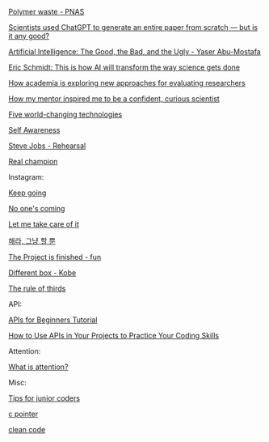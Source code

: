 
[Polymer waste - PNAS](https://news.mit.edu/2023/advancing-material-innovation-address-polymer-waste-crisis-0612)

[Scientists used ChatGPT to generate an entire paper from scratch — but is it any good?](https://www.nature.com/articles/d41586-023-02218-z?utm_term=Autofeed&utm_campaign=nature&utm_medium=Social&utm_source=Facebook&fbclid=IwAR1Ert1zAZRL-EOtR_xxokuAm4KIGFzA0QxlwJANydkqdSc5QiK2ojmKGY4#Echobox=1688697333)

[Artificial Intelligence: The Good, the Bad, and the Ugly - Yaser Abu-Mostafa](https://www.youtube.com/watch?v=-a61zsRRONc&t=1459s)

[Eric Schmidt: This is how AI will transform the way science gets done](https://www.technologyreview.com/2023/07/05/1075865/eric-schmidt-ai-will-transform-science/?utm_campaign=site_visitor.unpaid.engagement&utm_medium=tr_social&utm_source=LinkedIn)

[How academia is exploring new approaches for evaluating researchers](https://www.science.org/content/article/how-academia-is-exploring-new-approaches-for-evaluating-researchers)

[How my mentor inspired me to be a confident, curious scientist](https://www.science.org/content/article/how-my-mentor-inspired-me-to-be-a-confident-curious-scientist?utm_campaign=SciMag&utm_medium=ownedSocial&utm_source=LinkedIn)

[Five world-changing technologies](https://www.instagram.com/p/Ct9rS5woG6Y/?igshid=ZmZiYTY5ZDNhOA%3D%3D)

[Self Awareness](https://www.cnbc.com/2023/06/26/harvard-trained-neuroscientist-the-most-underrated-skill-successful-people-use-at-work.html?utm_content=Main&utm_medium=Social&utm_source=Facebook&fbclid=IwAR1in_Xrom_8L2mMT7TyUsoi51y1j48f57zS55NTSWqCIwdt3VXWwNhzA_w)

[Steve Jobs - Rehearsal](https://www.inc.com/carmine-gallo/follow-steve-jobs-5-step-presentation-process-to-wow-your-audience.html?utm_campaign=freeform&utm_source=facebook&utm_medium=social&fbclid=iwar3gvivsitkbra5furvqc5dicg4tt91oqmejlwms_y4sbrpea122svs-1au)

[Real champion](https://www.instagram.com/reel/CrdThKKoRRt/?igshid=MTc4MmM1YmI2Ng%3D%3D)


Instagram:

[Keep going](https://www.instagram.com/reel/CuNdaqLu4K9/?igshid=ZmZiYTY5ZDNhOA%3D%3D)

[No one's coming](https://www.instagram.com/reel/Ct1amSxAb-Z/?igshid=ZmZiYTY5ZDNhOA%3D%3D)

[Let me take care of it](https://www.instagram.com/reel/CtM_28vJ0Lk/?img_index=1)

[해라, 그냥 할 뿐](https://www.instagram.com/reel/CsQfTSiPRWG/?igshid=MTc4MmM1YmI2Ng%3D%3D)

[The Project is finished - fun](https://www.instagram.com/reel/CqaatWoLv3M/?img_index=1)

[Different box - Kobe](https://www.instagram.com/reel/CsZnRr2Amrj/?igshid=MTc4MmM1YmI2Ng%3D%3D)

[The rule of thirds](https://www.instagram.com/reel/CrL9ge3ofCp/?igshid=MTc4MmM1YmI2Ng%3D%3D)




API:

[APIs for Beginners Tutorial](https://www.freecodecamp.org/news/apis-for-beginners/)

[How to Use APIs in Your Projects to Practice Your Coding Skills](https://www.freecodecamp.org/news/use-apis-to-practice-coding-skills/)


Attention:

[What is attention?](https://machinelearningmastery.com/what-is-attention/?fbclid=IwAR0sjpFDK5p4-2RC91ultZfIYXRDQM33c8r8D3wEvCB6ZVyfIZme1zjf2gA)



Misc:

[Tips for junior coders](https://f-lab.kr/blog/developer-tech-article-zip?fbclid=IwAR12MtdOrfWH0-j6HRpQCwF75Sncm8YV7wKTABmiF2vfq0mUrpPeJqCLCvM_aem_AdEAPjnDpTkWWc1vYT1lUFCvZR_k3eRCPVK-vudjfa4j_J95EyuNGfcEPHCduOD9UOg358JNBks-X1CMPDQgXgAX)

[c pointer](https://www.freecodecamp.org/news/finally-understand-pointers-in-c/?fbclid=IwAR0FhVVTR_sjzfxXQCGPyqWZvpvFYWxxSIS34DALmqMzb7pQ7m0BqOi7dHU)

[clean code](https://www.freecodecamp.org/news/how-to-write-clean-code/?fbclid=IwAR0EF3rxX2fMqOyI0rqwDMkPN5nQyWn5zuUG43IOI_dyOAtycEgL4Mu2yrY)

